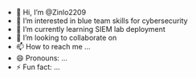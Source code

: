 - 👋 Hi, I’m @Zinlo2209
- 👀 I’m interested in blue team skills for cybersecurity
- 🌱 I’m currently learning SIEM lab deployment
- 💞️ I’m looking to collaborate on 
- 📫 How to reach me ...
- 😄 Pronouns: ...
- ⚡ Fun fact: ...

<!---
Zinlo2209/Zinlo2209 is a ✨ special ✨ repository because its `README.md` (this file) appears on your GitHub profile.
You can click the Preview link to take a look at your changes.
--->
